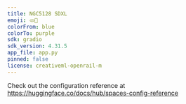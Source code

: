 ```yaml
---
title: NGC5128 SDXL
emoji: 🫓🥽
colorFrom: blue
colorTo: purple
sdk: gradio
sdk_version: 4.31.5
app_file: app.py
pinned: false
license: creativeml-openrail-m
---
```


Check out the configuration reference at https://huggingface.co/docs/hub/spaces-config-reference